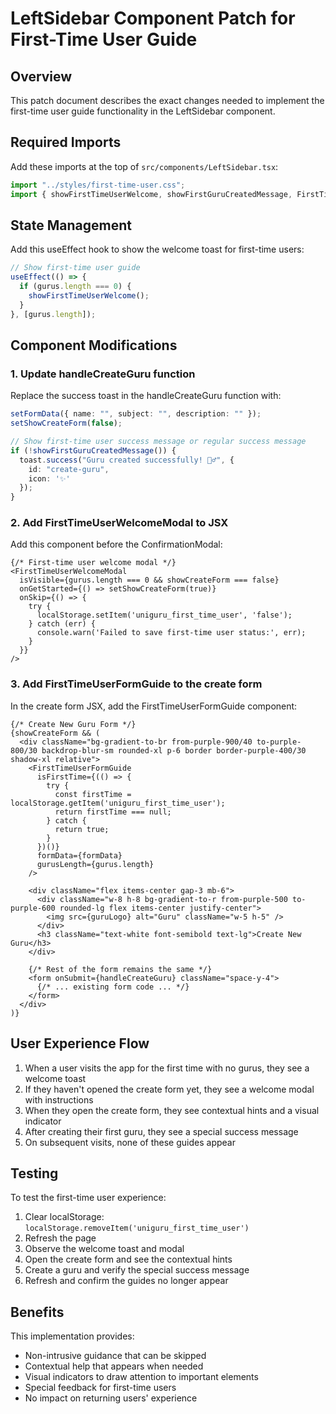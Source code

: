 # LeftSidebar Component Patch for First-Time User Guide

## Overview
This patch document describes the exact changes needed to implement the first-time user guide functionality in the LeftSidebar component.

## Required Imports

Add these imports at the top of `src/components/LeftSidebar.tsx`:

```typescript
import "../styles/first-time-user.css";
import { showFirstTimeUserWelcome, showFirstGuruCreatedMessage, FirstTimeUserFormGuide, FirstTimeUserWelcomeModal } from "../helpers/firstTimeUserGuide";
```

## State Management

Add this useEffect hook to show the welcome toast for first-time users:

```typescript
// Show first-time user guide
useEffect(() => {
  if (gurus.length === 0) {
    showFirstTimeUserWelcome();
  }
}, [gurus.length]);
```

## Component Modifications

### 1. Update handleCreateGuru function

Replace the success toast in the handleCreateGuru function with:

```typescript
setFormData({ name: "", subject: "", description: "" });
setShowCreateForm(false);

// Show first-time user success message or regular success message
if (!showFirstGuruCreatedMessage()) {
  toast.success("Guru created successfully! 🧙‍♂️", {
    id: "create-guru",
    icon: '✨'
  });
}
```

### 2. Add FirstTimeUserWelcomeModal to JSX

Add this component before the ConfirmationModal:

```tsx
{/* First-time user welcome modal */}
<FirstTimeUserWelcomeModal 
  isVisible={gurus.length === 0 && showCreateForm === false}
  onGetStarted={() => setShowCreateForm(true)}
  onSkip={() => {
    try {
      localStorage.setItem('uniguru_first_time_user', 'false');
    } catch (err) {
      console.warn('Failed to save first-time user status:', err);
    }
  }}
/>
```

### 3. Add FirstTimeUserFormGuide to the create form

In the create form JSX, add the FirstTimeUserFormGuide component:

```tsx
{/* Create New Guru Form */}
{showCreateForm && (
  <div className="bg-gradient-to-br from-purple-900/40 to-purple-800/30 backdrop-blur-sm rounded-xl p-6 border border-purple-400/30 shadow-xl relative">
    <FirstTimeUserFormGuide 
      isFirstTime={(() => {
        try {
          const firstTime = localStorage.getItem('uniguru_first_time_user');
          return firstTime === null;
        } catch {
          return true;
        }
      })()}
      formData={formData}
      gurusLength={gurus.length}
    />
    
    <div className="flex items-center gap-3 mb-6">
      <div className="w-8 h-8 bg-gradient-to-r from-purple-500 to-purple-600 rounded-lg flex items-center justify-center">
        <img src={guruLogo} alt="Guru" className="w-5 h-5" />
      </div>
      <h3 className="text-white font-semibold text-lg">Create New Guru</h3>
    </div>

    {/* Rest of the form remains the same */}
    <form onSubmit={handleCreateGuru} className="space-y-4">
      {/* ... existing form code ... */}
    </form>
  </div>
)}
```

## User Experience Flow

1. When a user visits the app for the first time with no gurus, they see a welcome toast
2. If they haven't opened the create form yet, they see a welcome modal with instructions
3. When they open the create form, they see contextual hints and a visual indicator
4. After creating their first guru, they see a special success message
5. On subsequent visits, none of these guides appear

## Testing

To test the first-time user experience:
1. Clear localStorage: `localStorage.removeItem('uniguru_first_time_user')`
2. Refresh the page
3. Observe the welcome toast and modal
4. Open the create form and see the contextual hints
5. Create a guru and verify the special success message
6. Refresh and confirm the guides no longer appear

## Benefits

This implementation provides:
- Non-intrusive guidance that can be skipped
- Contextual help that appears when needed
- Visual indicators to draw attention to important elements
- Special feedback for first-time users
- No impact on returning users' experience